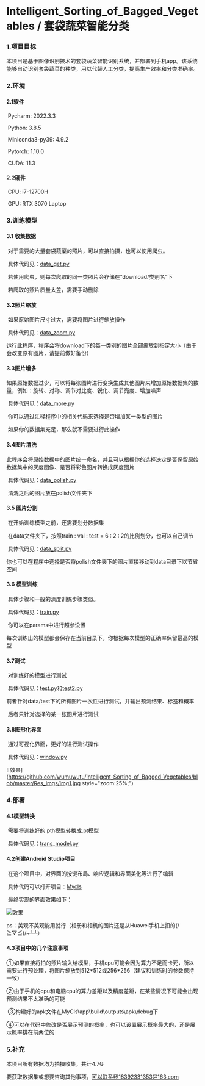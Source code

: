 # Intelligent_Sorting_of_Bagged_Vegetables / 套袋蔬菜智能分类





### 1.项目目标

本项目是基于图像识别技术的套袋蔬菜智能识别系统，并部署到手机app。该系统能够自动识别套袋蔬菜的种类，用以代替人工分类，提高生产效率和分类准确率。



### 2.环境

#### 2.1软件

​		Pycharm:                2022.3.3

​        Python:                   3.8.5

​        Miniconda3-py39: 4.9.2

​        Pytorch:                  1.10.0

​		CUDA:                     11.3

#### 2.2硬件

​		CPU: i7-12700H

​		GPU: RTX 3070 Laptop



### 3.训练模型

#### 3.1 收集数据

​		对于需要的大量套袋蔬菜的照片，可以直接拍摄，也可以使用爬虫。

​		具体代码见：[data_get.py](ttps://github.com/wumuwutu/Intelligent_Sorting_of_Bagged_Vegetables/blob/master/data_get.py)

​		若使用爬虫，则每次爬取的同一类照片会存储在”download/类别名“下

​		若爬取的照片质量太差，需要手动删除

#### 3.2照片缩放

​		如果原始图片尺寸过大，需要将图片进行缩放操作

​		具体代码见：[data_zoom.py](https://github.com/wumuwutu/Intelligent_Sorting_of_Bagged_Vegetables/blob/master/data_zoom.py)

​		运行此程序，程序会将download下的每一类别的图片全部缩放到指定大小（由于会改变原有图片，请提前做好备份）

#### 3.3图片增多

​		如果原始数据过少，可以将每张图片进行变换生成其他图片来增加原始数据集的数量，例如：旋转、对称、调节对比度、锐化、调节亮度、增加噪声

​		具体代码见：[data_more.py](https://github.com/wumuwutu/Intelligent_Sorting_of_Bagged_Vegetables/blob/master/data_more.py)

​		你可以通过注释程序中的相关代码来选择是否增加某一类型的图片

​		如果你的数据集充足，那么就不需要进行此操作

#### 3.4图片清洗

​		此程序会将原始数据中的图片统一命名，并且可以根据你的选择决定是否保留原始数据集中的灰度图像、是否将彩色图片转换成灰度图片

​		具体代码见：[data_polish.py](https://github.com/wumuwutu/Intelligent_Sorting_of_Bagged_Vegetables/blob/master/data_polish.py)

​		清洗之后的图片放在polish文件夹下

#### 3.5 图片分割

​		在开始训练模型之前，还需要划分数据集

​		在data文件夹下，按照train : val : test = 6 : 2 : 2的比例划分，也可以自己调节

​		具体代码见：[data_split.py](https://github.com/wumuwutu/Intelligent_Sorting_of_Bagged_Vegetables/blob/master/data_split.py)

​		你也可以在程序中选择是否将polish文件夹下的图片直接移动到data目录下以节省空间

#### 3.6 模型训练

​		具体步骤和一般的深度训练步骤类似。

​		具体代码见：[train.py](https://github.com/wumuwutu/Intelligent_Sorting_of_Bagged_Vegetables/blob/master/train.py)

​		你可以在params中进行超参设置

​		每次训练出的模型都会保存在当前目录下，你根据每次模型的正确率保留最高的模型

#### 3.7测试

​		对训练好的模型进行测试

​		具体代码见：[test.py](https://github.com/wumuwutu/Intelligent_Sorting_of_Bagged_Vegetables/blob/master/test.py)和[test2.py](https://github.com/wumuwutu/Intelligent_Sorting_of_Bagged_Vegetables/blob/master/test.py)

​		前者针对data/test下的所有图片一次性进行测试，并输出预测结果、标签和概率

​		后者只针对选择的某一张图片进行测试

#### 3.8图形化界面

​		通过可视化界面，更好的进行测试操作

​		具体代码见：[window.py](https://github.com/wumuwutu/Intelligent_Sorting_of_Bagged_Vegetables/blob/master/window.py)

![效果](https://github.com/wumuwutu/Intelligent_Sorting_of_Bagged_Vegetables/blob/master/Res_imgs/img1.jpg style="zoom:25%;")





### 4.部署



#### 4.1模型转换

​		需要将训练好的.pth模型转换成.pt模型

​		具体代码见：[trans_model.py](https://github.com/wumuwutu/Intelligent_Sorting_of_Bagged_Vegetables/blob/master/trans_model.py)

#### 4.2创建Android Studio项目

​		在这个项目中，对界面的按键布局、响应逻辑和界面美化等进行了编辑

​		具体代码可以打开项目：[Mycls](https://github.com/wumuwutu/Intelligent_Sorting_of_Bagged_Vegetables/tree/master/MyCls)

​		最终实现的界面效果如下：

![效果](https://github.com/wumuwutu/Intelligent_Sorting_of_Bagged_Vegetables/blob/master/Res_imgs/img0.png)



​		ps：美观不美观能用就行（相册和相机的图片还是从Huawei手机上扣的(/≧▽≦)/~┴┴）

#### 4.3项目中的几个注意事项

​		①如果直接将拍的照片输入给模型，手机cpu可能会因为算力不足而卡死，所以需要进行预处理，将图片缩放到512\*512或256\*256（建议和训练时的参数保持一致）

​		②由于手机的cpu和电脑cpu的算力差距以及精度差距，在某些情况下可能会出现预测结果不太准确的可能

​		③构建好的apk文件在MyCls\app\build\outputs\apk\debug下

​		④可以在代码中修改是否展示预测的概率，也可以设置展示概率最大的，还是展示概率排在前两位的



### 5.补充

本项目所有数据均为拍摄收集，共计4.7G

要获取数据集或想要咨询其他事项，可以联系我18392331353@163.com





​		





​		
